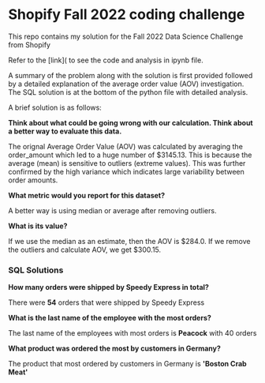 # Shopify Fall 2022 coding challenge

This repo contains my solution for the Fall 2022 Data Science Challenge from Shopify

Refer to the [link]( to see the code and analysis in ipynb file.

A summary of the problem along with the solution is first provided followed by a detailed explanation of the average order value (AOV) investigation. The SQL solution is at the bottom of the python file with detailed analysis.

A brief solution is as follows:

**Think about what could be going wrong with our calculation. Think about a better way to evaluate this data.**

The orignal Average Order Value (AOV) was calculated by averaging the order_amount which led to a huge number of $3145.13. This is because the average (mean) is sensitive to outliers (extreme values). This was further confirmed by the high variance which indicates large variability between order amounts. 

**What metric would you report for this dataset?**

A better way is using median or average after removing outliers.

**What is its value?**

If we use the median as an estimate, then the AOV is $284.0. If we remove the outliers and calculate AOV, we get $300.15.

### SQL Solutions
**How many orders were shipped by Speedy Express in total?**

There were **54** orders that were shipped by Speedy Express

**What is the last name of the employee with the most orders?**

The last name of the employees with most orders is **Peacock** with 40 orders

**What product was ordered the most by customers in Germany?**

The product that most ordered by customers in Germany is **'Boston Crab Meat'**
